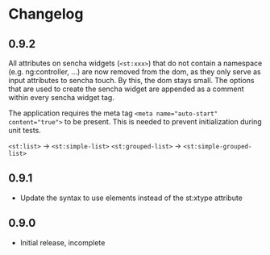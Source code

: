 Changelog
=====================

0.9.2
-------------
All attributes on sencha widgets (`<st:xxx>`) that do not contain a namespace (e.g. ng:controller, ...) are
now removed from the dom, as they only serve as input attributes to sencha touch. By this, the dom stays small.
The options that are used to create the sencha widget are appended as a comment within every sencha widget tag.

The application requires the meta tag `<meta name="auto-start" content="true">` to be present.
This is needed to prevent initialization during unit tests.

`<st:list>` -> `<st:simple-list>`
`<st:grouped-list>` -> `<st:simple-grouped-list>`



0.9.1
-------------
- Update the syntax to use elements instead of the st:xtype attribute


0.9.0
-------------
- Initial release, incomplete
